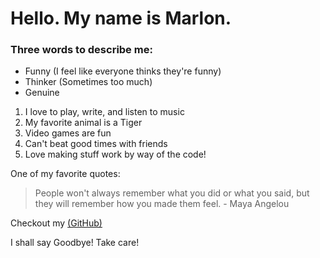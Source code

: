 # Hello. My name is Marlon.

### Three words to describe me:
- Funny (I feel like everyone thinks they're funny)
- Thinker (Sometimes too much)
- Genuine

1. I love to play, write, and listen to music
1. My favorite animal is a Tiger
1. Video games are fun
1. Can't beat good times with friends
1. Love making stuff work by way of the code!

One of my favorite quotes:
> People won't always remember what you did or what you said, but they will remember how you made them feel. - Maya Angelou

Checkout my [(GitHub)](https://github.com/marlonjames71)

I shall say Goodbye! Take care!

